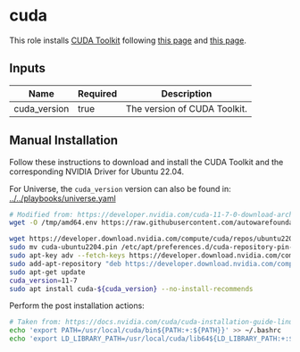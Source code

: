 # cuda

This role installs [CUDA Toolkit](https://developer.nvidia.com/cuda-toolkit) following [this page](https://developer.nvidia.com/cuda-11-7-0-download-archive?target_os=Linux&target_arch=x86_64&Distribution=Ubuntu&target_version=22.04&target_type=deb_network) and [this page](https://docs.nvidia.com/cuda/cuda-installation-guide-linux/index.html#post-installation-actions).

## Inputs

| Name         | Required | Description                  |
| ------------ | -------- | ---------------------------- |
| cuda_version | true     | The version of CUDA Toolkit. |

## Manual Installation

Follow these instructions to download and install the CUDA Toolkit and the corresponding NVIDIA Driver for Ubuntu 22.04.

For Universe, the `cuda_version` version can also be found in:
[../../playbooks/universe.yaml](../../playbooks/universe.yaml)

```bash
# Modified from: https://developer.nvidia.com/cuda-11-7-0-download-archive?target_os=Linux&target_arch=x86_64&Distribution=Ubuntu&target_version=22.04&target_type=deb_network
wget -O /tmp/amd64.env https://raw.githubusercontent.com/autowarefoundation/autoware/main/amd64.env && source /tmp/amd64.env

wget https://developer.download.nvidia.com/compute/cuda/repos/ubuntu2204/x86_64/cuda-ubuntu2204.pin
sudo mv cuda-ubuntu2204.pin /etc/apt/preferences.d/cuda-repository-pin-600
sudo apt-key adv --fetch-keys https://developer.download.nvidia.com/compute/cuda/repos/ubuntu2204/x86_64/3bf863cc.pub
sudo add-apt-repository "deb https://developer.download.nvidia.com/compute/cuda/repos/ubuntu2204/x86_64/ /"
sudo apt-get update
cuda_version=11-7
sudo apt install cuda-${cuda_version} --no-install-recommends
```

Perform the post installation actions:

```bash
# Taken from: https://docs.nvidia.com/cuda/cuda-installation-guide-linux/index.html#post-installation-actions
echo 'export PATH=/usr/local/cuda/bin${PATH:+:${PATH}}' >> ~/.bashrc
echo 'export LD_LIBRARY_PATH=/usr/local/cuda/lib64${LD_LIBRARY_PATH:+:${LD_LIBRARY_PATH}}' >> ~/.bashrc
```
